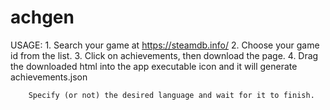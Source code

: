 # achgen
USAGE:
    1. Search your game at https://steamdb.info/
    2. Choose your game id from the list.
    3. Click on achievements, then download the page.
    4. Drag the downloaded html into the app executable icon and it will generate achievements.json
        
        Specify (or not) the desired language and wait for it to finish.

